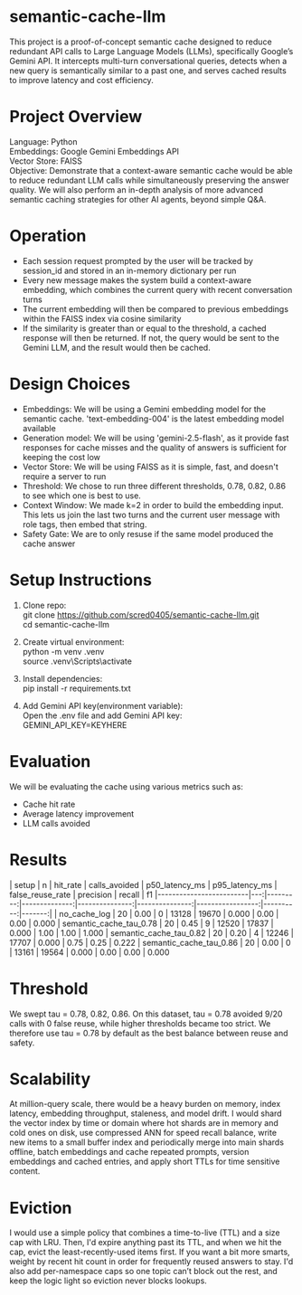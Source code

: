 # semantic-cache-llm
This project is a proof-of-concept semantic cache designed to reduce redundant API calls to Large Language Models (LLMs), specifically Google’s Gemini API. It intercepts multi-turn conversational queries, detects when a new query is semantically similar to a past one, and serves cached results to improve latency and cost efficiency.

# Project Overview
Language: Python
\
Embeddings: Google Gemini Embeddings API
\
Vector Store: FAISS
\
Objective: Demonstrate that a context-aware semantic cache would be able to reduce redundant LLM calls while simultaneously preserving the answer quality. We will also perform an in-depth analysis of more advanced semantic caching strategies for other AI agents, beyond simple Q&A.

# Operation
- Each session request prompted by the user will be tracked by session_id and stored in an in-memory dictionary per run
- Every new message makes the system build a context-aware embedding, which combines the current query with recent conversation turns
- The current embedding will then be compared to previous embeddings within the FAISS index via cosine similarity
- If the similarity is greater than or equal to the threshold, a cached response will then be returned. If not, the query would be sent to the Gemini LLM, and the result would then be cached.

# Design Choices
- Embeddings: We will be using a Gemini embedding model for the semantic cache. 'text-embedding-004' is the latest embedding model available
- Generation model: We will be using 'gemini-2.5-flash', as it provide fast responses for cache misses and the quality of answers is sufficient for keeping the cost low
- Vector Store: We will be using FAISS as it is simple, fast, and doesn't require a server to run
- Threshold: We chose to run three different thresholds, 0.78, 0.82, 0.86 to see which one is best to use.
- Context Window: We made k=2 in order to build the embedding input.  This lets us join the last two turns and the current user message with role tags, then embed that string.
- Safety Gate: We are to only resuse if the same model produced the cache answer

# Setup Instructions
1. Clone repo:
   \
   git clone https://github.com/scred0405/semantic-cache-llm.git
   \
   cd semantic-cache-llm
   
2. Create virtual environment:
   \
   python -m venv .venv
   \
   source .venv\Scripts\activate
   
3. Install dependencies:
   \
   pip install -r requirements.txt
   
4. Add Gemini API key(environment variable):
   \
   Open the .env file and add Gemini API key:
   \
   GEMINI_API_KEY=KEYHERE

# Evaluation 
We will be evaluating the cache using various metrics such as:
- Cache hit rate
- Average latency improvement
- LLM calls avoided

# Results

| setup                   |  n | hit_rate | calls_avoided | p50_latency_ms | p95_latency_ms | false_reuse_rate | precision | recall | f1
|-------------------------|---:|---------:|--------------:|---------------:|---------------:|-----------------:|----------:|-------:|
| no_cache_log            | 20 |   0.00   |             0 |          13128 |          19670 |            0.000 |      0.00 |   0.00 | 0.000
| semantic_cache_tau_0.78 | 20 |   0.45   |             9 |          12520 |          17837 |            0.000 |      1.00 |   1.00 | 1.000
| semantic_cache_tau_0.82 | 20 |   0.20   |             4 |          12246 |          17707 |            0.000 |      0.75 |   0.25 | 0.222
| semantic_cache_tau_0.86 | 20 |   0.00   |             0 |          13161 |          19564 |            0.000 |      0.00 |   0.00 | 0.000

# Threshold
We swept tau = 0.78, 0.82, 0.86. On this dataset, tau = 0.78 avoided 9/20 calls with 0 false reuse, while higher thresholds became too strict. 
We therefore use tau = 0.78 by default as the best balance between reuse and safety.

# Scalability
At million-query scale, there would be a heavy burden on memory, index latency, embedding throughput, staleness, and model drift. I would shard the vector index by time or domain where hot shards are in memory and cold ones on disk, use compressed ANN for speed recall balance, write new items to a small buffer index and periodically merge into main shards offline, batch embeddings and cache repeated prompts, version embeddings and cached entries, and apply short TTLs for time sensitive content.

# Eviction
I would use a simple policy that combines a time-to-live (TTL) and a size cap with LRU. Then, I'd expire anything past its TTL, and when we hit the cap, evict the least-recently-used items first. If you want a bit more smarts, weight by recent hit count in order for frequently reused answers to stay. I'd also add per-namespace caps so one topic can’t block out the rest, and keep the logic light so eviction never blocks lookups.
